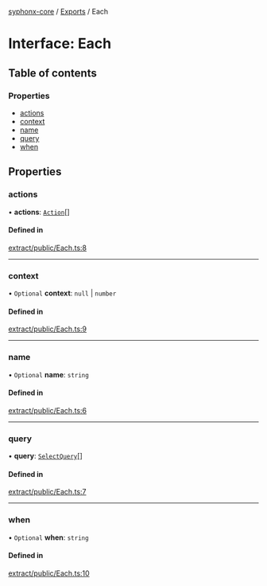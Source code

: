 [syphonx-core](../README.md) / [Exports](../modules.md) / Each

# Interface: Each

## Table of contents

### Properties

- [actions](Each.md#actions)
- [context](Each.md#context)
- [name](Each.md#name)
- [query](Each.md#query)
- [when](Each.md#when)

## Properties

### actions

• **actions**: [`Action`](../modules.md#action)[]

#### Defined in

[extract/public/Each.ts:8](https://github.com/dtempx/syphonx-core/blob/09d2037/extract/public/Each.ts#L8)

___

### context

• `Optional` **context**: ``null`` \| `number`

#### Defined in

[extract/public/Each.ts:9](https://github.com/dtempx/syphonx-core/blob/09d2037/extract/public/Each.ts#L9)

___

### name

• `Optional` **name**: `string`

#### Defined in

[extract/public/Each.ts:6](https://github.com/dtempx/syphonx-core/blob/09d2037/extract/public/Each.ts#L6)

___

### query

• **query**: [`SelectQuery`](../modules.md#selectquery)[]

#### Defined in

[extract/public/Each.ts:7](https://github.com/dtempx/syphonx-core/blob/09d2037/extract/public/Each.ts#L7)

___

### when

• `Optional` **when**: `string`

#### Defined in

[extract/public/Each.ts:10](https://github.com/dtempx/syphonx-core/blob/09d2037/extract/public/Each.ts#L10)
